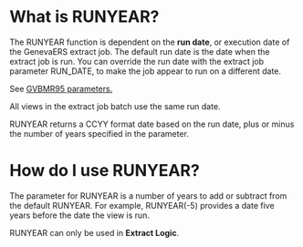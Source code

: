
# What is RUNYEAR?

The RUNYEAR function is dependent on the **run date**, or execution date of the GenevaERS extract job. The default run date is the date when the extract job is run. You can override the run date with the extract job parameter RUN_DATE, to make the job appear to run on a different date.

See [GVBMR95 parameters.](../../GVBMR95_Parameter_File_Syntax.html)

All views in the extract job batch use the same run date.

RUNYEAR returns a CCYY format date based on the run date, plus or minus the number of years specified in the parameter. 

# How do I use RUNYEAR? 

The parameter for RUNYEAR is a number of years to add or subtract from the default RUNYEAR. For example, RUNYEAR\(-5\) provides a date five years before the date the view is run.

RUNYEAR can only be used in **Extract Logic**.
